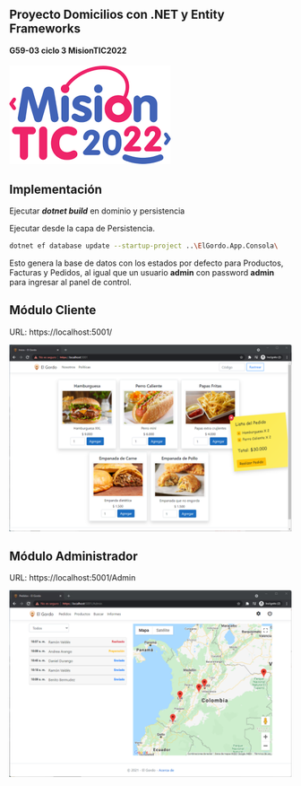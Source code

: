 ## Proyecto Domicilios con .NET y Entity Frameworks
**G59-03 ciclo 3 MisionTIC2022**
####
![Image text](/ElGordo.App/ElGordo.App.Frontend/wwwroot/img/misiontic2022.png)

## Implementación

Ejecutar ***dotnet build*** en dominio y persistencia

Ejecutar desde la capa de Persistencia.

```bash
dotnet ef database update --startup-project ..\ElGordo.App.Consola\
```
Esto genera la base de datos con los estados por defecto para Productos, Facturas y Pedidos, al igual que un usuario **admin** con password **admin** para ingresar al panel de control.

## Módulo Cliente

URL: https://localhost:5001/

![Image text](/ElGordo.App/ElGordo.App.Frontend/wwwroot/img/Cliente.png)

## Módulo Administrador

URL: https://localhost:5001/Admin

![Image text](/ElGordo.App/ElGordo.App.Frontend/wwwroot/img/Admin.png)
